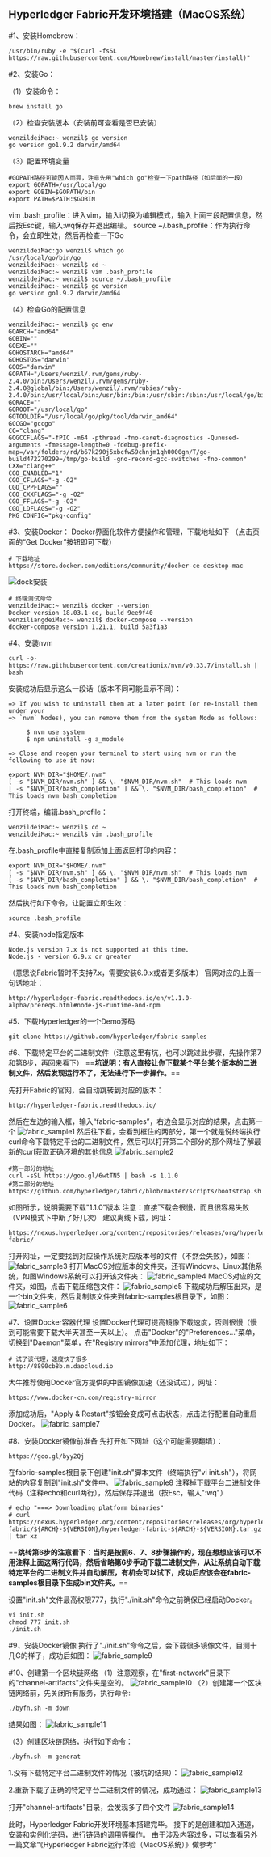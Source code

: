 



## Hyperledger Fabric开发环境搭建（MacOS系统）
#1、安装Homebrew：


```
/usr/bin/ruby -e "$(curl -fsSL https://raw.githubusercontent.com/Homebrew/install/master/install)"
```

#2、安装Go：

（1）安装命令：

```
brew install go
```
（2）检查安装版本（安装前可查看是否已安装）

```
wenzildeiMac:~ wenzil$ go version
go version go1.9.2 darwin/amd64
```

（3）配置环境变量

```
#GOPATH路径可能因人而异，注意先用"which go"检查一下path路径（如后面的一段）
export GOPATH=/usr/local/go
export GOBIN=$GOPATH/bin
export PATH=$PATH:$GOBIN
```
vim .bash_profile：进入vim，输入i切换为编辑模式，输入上面三段配置信息，然后按Esc键，输入:wq保存并退出编辑。
source ~/.bash_profile：作为执行命令，会立即生效，然后再检查一下Go

```
wenzildeiMac:go wenzil$ which go
/usr/local/go/bin/go
wenzildeiMac:~ wenzil$ cd ~
wenzildeiMac:~ wenzil$ vim .bash_profile 
wenzildeiMac:~ wenzil$ source ~/.bash_profile
wenzildeiMac:~ wenzil$ go version
go version go1.9.2 darwin/amd64
```

（4）检查Go的配置信息

```
wenzildeiMac:~ wenzil$ go env
GOARCH="amd64"
GOBIN=""
GOEXE=""
GOHOSTARCH="amd64"
GOHOSTOS="darwin"
GOOS="darwin"
GOPATH="/Users/wenzil/.rvm/gems/ruby-2.4.0/bin:/Users/wenzil/.rvm/gems/ruby-2.4.0@global/bin:/Users/wenzil/.rvm/rubies/ruby-2.4.0/bin:/usr/local/bin:/usr/bin:/bin:/usr/sbin:/sbin:/usr/local/go/bin:/Users/wenzil/.rvm/bin:/usr/local/go/bin"
GORACE=""
GOROOT="/usr/local/go"
GOTOOLDIR="/usr/local/go/pkg/tool/darwin_amd64"
GCCGO="gccgo"
CC="clang"
GOGCCFLAGS="-fPIC -m64 -pthread -fno-caret-diagnostics -Qunused-arguments -fmessage-length=0 -fdebug-prefix-map=/var/folders/rd/b67k290j5xbcfw59chnjm1qh0000gn/T/go-build472270299=/tmp/go-build -gno-record-gcc-switches -fno-common"
CXX="clang++"
CGO_ENABLED="1"
CGO_CFLAGS="-g -O2"
CGO_CPPFLAGS=""
CGO_CXXFLAGS="-g -O2"
CGO_FFLAGS="-g -O2"
CGO_LDFLAGS="-g -O2"
PKG_CONFIG="pkg-config"
```

#3、安装Docker：
Docker界面化软件方便操作和管理，下载地址如下
（点击页面的“Get Docker”按钮即可下载）

```
# 下载地址
https://store.docker.com/editions/community/docker-ce-desktop-mac
```
![dock安装](media/15255292965588/dock%E5%AE%89%E8%A3%85.png)

```
# 终端测试命令
wenzildeiMac:~ wenzil$ docker --version
Docker version 18.03.1-ce, build 9ee9f40
wenziliangdeiMac:~ wenzil$ docker-compose --version
docker-compose version 1.21.1, build 5a3f1a3
```

#4、安装nvm

```
curl -o- https://raw.githubusercontent.com/creationix/nvm/v0.33.7/install.sh | bash
```
安装成功后显示这么一段话（版本不同可能显示不同）：

```
=> If you wish to uninstall them at a later point (or re-install them under your
=> `nvm` Nodes), you can remove them from the system Node as follows:

     $ nvm use system
     $ npm uninstall -g a_module

=> Close and reopen your terminal to start using nvm or run the following to use it now:

export NVM_DIR="$HOME/.nvm"
[ -s "$NVM_DIR/nvm.sh" ] && \. "$NVM_DIR/nvm.sh"  # This loads nvm
[ -s "$NVM_DIR/bash_completion" ] && \. "$NVM_DIR/bash_completion"  # This loads nvm bash_completion
```

打开终端，编辑.bash_profile：

```
wenzildeiMac:~ wenzil$ cd ~
wenzildeiMac:~ wenzil$ vim .bash_profile 
```
在.bash_profile中直接复制添加上面返回打印的内容：

```
export NVM_DIR="$HOME/.nvm"
[ -s "$NVM_DIR/nvm.sh" ] && \. "$NVM_DIR/nvm.sh"  # This loads nvm
[ -s "$NVM_DIR/bash_completion" ] && \. "$NVM_DIR/bash_completion"  # This loads nvm bash_completion
```

然后执行如下命令，让配置立即生效：

```
source .bash_profile
```

#4、安装node指定版本

```
Node.js version 7.x is not supported at this time.
Node.js - version 6.9.x or greater
```
（意思说Fabric暂时不支持7.x，需要安装6.9.x或者更多版本）
官网对应的上面一句话地址：

```
http://hyperledger-fabric.readthedocs.io/en/v1.1.0-alpha/prereqs.html#node-js-runtime-and-npm
```

#5、下载Hyperledger的一个Demo源码

```
git clone https://github.com/hyperledger/fabric-samples
```

#6、下载特定平台的二进制文件（注意这里有坑，也可以跳过此步骤，先操作第7和第8步，再回来看下）
==**坑说明：有人直接让你下载某个平台某个版本的二进制文件，然后发现运行不了，无法进行下一步操作。**==

先打开Fabric的官网，会自动跳转到对应的版本：

```
http://hyperledger-fabric.readthedocs.io/
```
然后在左边的输入框，输入“fabric-samples”，右边会显示对应的结果，点击第一个
![fabric_sample1](media/15255292965588/fabric_sample1.png)
然后往下看，会看到框住的两部分，第一个就是说终端执行curl命令下载特定平台的二进制文件，然后可以打开第二个部分的那个网址了解最新的curl获取正确环境的其他信息
![fabric_sample2](media/15255292965588/fabric_sample2.png)


```
#第一部分的地址
curl -sSL https://goo.gl/6wtTN5 | bash -s 1.1.0
#第二部分的地址
https://github.com/hyperledger/fabric/blob/master/scripts/bootstrap.sh
```
如图所示，说明需要下载"1.1.0"版本
注意：直接下载会很慢，而且很容易失败（VPN模式下中断了好几次）
建议离线下载，网址：

```
https://nexus.hyperledger.org/content/repositories/releases/org/hyperledger/fabric/hyperledger-fabric/
```
打开网址，一定要找到对应操作系统对应版本号的文件（不然会失败），如图：
![fabric_sample3](media/15255292965588/fabric_sample3.png)
打开MacOS对应版本的文件夹，还有Windows、Linux其他系统，如图Windows系统可以打开该文件夹：
![fabric_sample4](media/15255292965588/fabric_sample4.png)
MacOS对应的文件夹，如图，点击下载压缩包文件：
![fabric_sample5](media/15255292965588/fabric_sample5.png)
下载成功后解压出来，是一个bin文件夹，然后复制该文件夹到fabric-samples根目录下，如图：
![fabric_sample6](media/15255292965588/fabric_sample6.png)

#7、设置Docker容器代理
设置Docker代理可提高镜像下载速度，否则很慢（慢到可能需要下载大半天甚至一天以上）。
点击"Docker"的"Preferences..."菜单，切换到"Daemon"菜单，在"Registry mirrors"中添加代理，地址如下：

```
# 试了该代理，速度快了很多
http://8890cb8b.m.daocloud.io
```
大牛推荐使用Docker官方提供的中国镜像加速（还没试过），网址：

```
https://www.docker-cn.com/registry-mirror
```
添加成功后，"Apply & Restart"按钮会变成可点击状态，点击进行配置自动重启Docker。
![fabric_sample7](media/15255292965588/fabric_sample7.png)

#8、安装Docker镜像前准备
先打开如下网址（这个可能需要翻墙）：

```
https://goo.gl/byy2Qj
```
在fabric-samples根目录下创建"init.sh"脚本文件（终端执行"vi init.sh"），将网站的内容复制到"init.sh"文件中。
![fabric_sample8](media/15255292965588/fabric_sample8.png)
注释掉下载平台二进制文件代码（注释echo和curl两行），然后保存并退出（按Esc，输入":wq"）

```
# echo "===> Downloading platform binaries"
# curl https://nexus.hyperledger.org/content/repositories/releases/org/hyperledger/fabric/hyperledger-fabric/${ARCH}-${VERSION}/hyperledger-fabric-${ARCH}-${VERSION}.tar.gz | tar xz
```
==**跳转第6步的注意看下：当时是按照6、7、8步骤操作的，现在想想应该可以不用注释上面这两行代码，然后省略第6步手动下载二进制文件，从让系统自动下载特定平台的二进制文件并自动解压，有机会可以试下，成功后应该会在fabric-samples根目录下生成bin文件夹。**==

设置"init.sh"文件最高权限777，执行"./init.sh"命令之前确保已经启动Docker。

```
vi init.sh
chmod 777 init.sh
./init.sh
```

#9、安装Docker镜像
执行了"./init.sh"命令之后，会下载很多镜像文件，目测十几G的样子，成功后如图：
![fabric_sample9](media/15255292965588/fabric_sample9.png)

#10、创建第一个区块链网络
（1）注意观察，在"first-network"目录下的"channel-artifacts"文件夹是空的。
![fabric_sample10](media/15255292965588/fabric_sample10.png)
（2）创建第一个区块链网络前，先关闭所有服务，执行命令:

```
./byfn.sh -m down
```
结果如图：
![fabric_sample11](media/15255292965588/fabric_sample11.png)

（3）创建区块链网络，执行如下命令：

```
./byfn.sh -m generat
```
 1.没有下载特定平台二进制文件的情况（被坑的结果）：
![fabric_sample12](media/15255292965588/fabric_sample12.png)

 2.重新下载了正确的特定平台二进制文件的情况，成功通过：
![fabric_sample13](media/15255292965588/fabric_sample13.png)


打开"channel-artifacts"目录，会发现多了四个文件
![fabric_sample14](media/15255292965588/fabric_sample14.png)

此时，Hyperledger Fabric开发环境基本搭建完毕。
接下的是创建和加入通道，安装和实例化链码，进行链码的调用等操作。
由于涉及内容过多，可以查看另外一篇文章“《Hyperledger Fabric运行体验（MacOS系统）》做参考”

